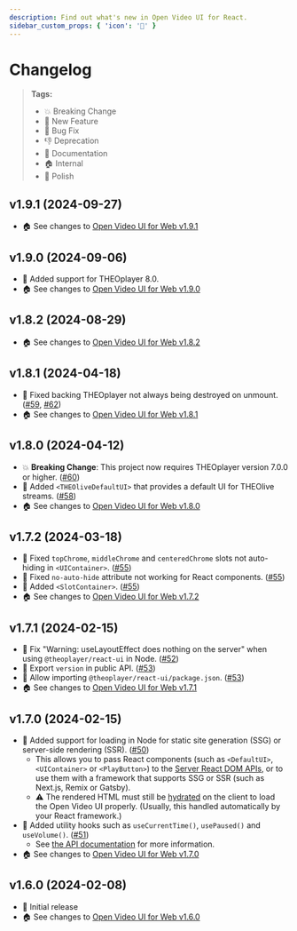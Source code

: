 ```yaml
---
description: Find out what's new in Open Video UI for React.
sidebar_custom_props: { 'icon': '📰' }
---
```


# Changelog

> **Tags:**
>
> -   💥 Breaking Change
> -   🚀 New Feature
> -   🐛 Bug Fix
> -   👎 Deprecation
> -   📝 Documentation
> -   🏠 Internal
> -   💅 Polish

## v1.9.1 (2024-09-27)

-   🏠 See changes to [Open Video UI for Web v1.9.1](https://github.com/THEOplayer/web-ui/blob/v1.9.1/CHANGELOG.md)

## v1.9.0 (2024-09-06)

-   🚀 Added support for THEOplayer 8.0.
-   🏠 See changes to [Open Video UI for Web v1.9.0](https://github.com/THEOplayer/web-ui/blob/v1.9.0/CHANGELOG.md)

## v1.8.2 (2024-08-29)

-   🏠 See changes to [Open Video UI for Web v1.8.2](https://github.com/THEOplayer/web-ui/blob/v1.8.2/CHANGELOG.md)

## v1.8.1 (2024-04-18)

-   🐛 Fixed backing THEOplayer not always being destroyed on unmount. ([#59](https://github.com/THEOplayer/web-ui/issues/59), [#62](https://github.com/THEOplayer/web-ui/pull/62))
-   🏠 See changes to [Open Video UI for Web v1.8.1](https://github.com/THEOplayer/web-ui/blob/v1.8.1/CHANGELOG.md)

## v1.8.0 (2024-04-12)

-   💥 **Breaking Change**: This project now requires THEOplayer version 7.0.0 or higher. ([#60](https://github.com/THEOplayer/web-ui/pull/60))
-   🚀 Added `<THEOliveDefaultUI>` that provides a default UI for THEOlive streams. ([#58](https://github.com/THEOplayer/web-ui/pull/58))
-   🏠 See changes to [Open Video UI for Web v1.8.0](https://github.com/THEOplayer/web-ui/blob/v1.8.0/CHANGELOG.md)

## v1.7.2 (2024-03-18)

-   🐛 Fixed `topChrome`, `middleChrome` and `centeredChrome` slots not auto-hiding in `<UIContainer>`. ([#55](https://github.com/THEOplayer/web-ui/pull/55))
-   🐛 Fixed `no-auto-hide` attribute not working for React components. ([#55](https://github.com/THEOplayer/web-ui/pull/55))
-   🚀 Added `<SlotContainer>`. ([#55](https://github.com/THEOplayer/web-ui/pull/55))
-   🏠 See changes to [Open Video UI for Web v1.7.2](https://github.com/THEOplayer/web-ui/blob/v1.7.2/CHANGELOG.md)

## v1.7.1 (2024-02-15)

-   🐛 Fix "Warning: useLayoutEffect does nothing on the server" when using `@theoplayer/react-ui` in Node. ([#52](https://github.com/THEOplayer/web-ui/pull/52))
-   💅 Export `version` in public API. ([#53](https://github.com/THEOplayer/web-ui/pull/53))
-   💅 Allow importing `@theoplayer/react-ui/package.json`. ([#53](https://github.com/THEOplayer/web-ui/pull/53))
-   🏠 See changes to [Open Video UI for Web v1.7.1](https://github.com/THEOplayer/web-ui/blob/v1.7.1/CHANGELOG.md)

## v1.7.0 (2024-02-15)

-   🚀 Added support for loading in Node for static site generation (SSG) or server-side rendering (SSR). ([#50](https://github.com/THEOplayer/web-ui/pull/50))
    -   This allows you to pass React components (such as `<DefaultUI>`, `<UIContainer>` or `<PlayButton>`) to the [Server React DOM APIs](https://react.dev/reference/react-dom/server), or to use them with a framework that supports SSG or SSR (such as Next.js, Remix or Gatsby).
    -   ⚠️ The rendered HTML must still be [hydrated](https://react.dev/reference/react-dom/client/hydrateRoot#hydrating-server-rendered-html) on the client to load the Open Video UI properly. (Usually, this handled automatically by your React framework.)
-   🚀 Added utility hooks such as `useCurrentTime()`, `usePaused()` and `useVolume()`. ([#51](https://github.com/THEOplayer/web-ui/pull/51))
    -   See [the API documentation](https://theoplayer.github.io/web-ui/react-api/) for more information.
-   🏠 See changes to [Open Video UI for Web v1.7.0](https://github.com/THEOplayer/web-ui/blob/v1.7.0/CHANGELOG.md)

## v1.6.0 (2024-02-08)

-   🚀 Initial release
-   🏠 See changes to [Open Video UI for Web v1.6.0](https://github.com/THEOplayer/web-ui/blob/v1.6.0/CHANGELOG.md)

